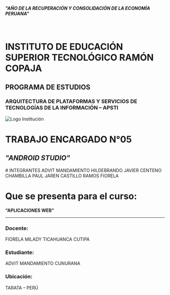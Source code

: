 ##### "AÑO DE LA RECUPERACIÓN Y CONSOLIDACIÓN DE LA ECONOMÍA PERUANA"
<br>

# INSTITUTO DE EDUCACIÓN SUPERIOR TECNOLÓGICO RAMÓN COPAJA

## PROGRAMA DE ESTUDIOS

### **ARQUITECTURA DE PLATAFORMAS Y SERVICIOS DE TECNOLOGÍAS DE LA INFORMACIÓN – APSTI**

![Logo Institución](f064bdbdd0204c825ce1fb595f6200b0ca004c22.png)

# TRABAJO ENCARGADO N°05  

## *"ANDROID STUDIO"*
</center>
# INTEGRANTES  
ADVIT MANDAMIENTO 
HILDEBRANDO JAVIER CENTENO CHAMBILLA
PAUL JAREN CASTILLO RAMOS
FIORELA

# Que se presenta para el curso:  
**“APLICACIONES WEB”**  

---

### Docente:  
FIORELA MILADY TICAHUANCA CUTIPA  

### Estudiante:  
ADVIT MANDAMIENTO CUNURANA  

### Ubicación:  
TARATA – PERÚ  
